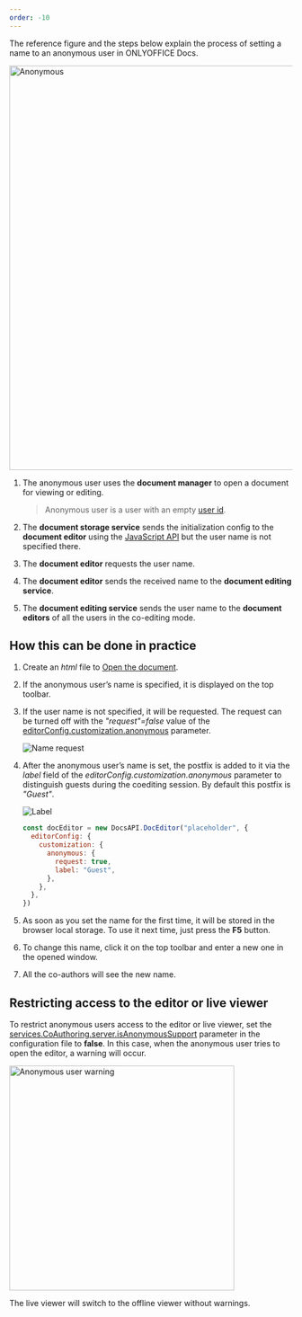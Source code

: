 ```yaml
---
order: -10
---
```


The reference figure and the steps below explain the process of setting a name to an anonymous user in ONLYOFFICE Docs.

<img alt="Anonymous" src="/assets/images/editor/anonymous-user.png" width="720px">

1. The anonymous user uses the **document manager** to open a document for viewing or editing.

   > Anonymous user is a user with an empty [user id](../../../Usage%20API/Config/Editor/index.md#user).

2. The **document storage service** sends the initialization config to the **document editor** using the [JavaScript API](../../Basic%20concepts/index.md) but the user name is not specified there.

3. The **document editor** requests the user name.

4. The **document editor** sends the received name to the **document editing service**.

5. The **document editing service** sends the user name to the **document editors** of all the users in the co-editing mode.

## How this can be done in practice

1. Create an *html* file to [Open the document](../Opening%20file/index.md#how-this-can-be-done-in-practice).

2. If the anonymous user’s name is specified, it is displayed on the top toolbar.

3. If the user name is not specified, it will be requested. The request can be turned off with the *"request"=false* value of the [editorConfig.customization.anonymous](../../../Usage%20API/Config/Editor/Customization/index.md#anonymous) parameter.

   ![Name request](/assets/images/editor/name-request.png)

4. After the anonymous user’s name is set, the postfix is added to it via the *label* field of the *editorConfig.customization.anonymous* parameter to distinguish guests during the coediting session. By default this postfix is *"Guest"*.

   ![Label](/assets/images/editor/label.png)

   ``` javascript
   const docEditor = new DocsAPI.DocEditor("placeholder", {
     editorConfig: {
       customization: {
         anonymous: {
           request: true,
           label: "Guest",
         },
       },
     },
   })
   ```

5. As soon as you set the name for the first time, it will be stored in the browser local storage. To use it next time, just press the **F5** button.

6. To change this name, click it on the top toolbar and enter a new one in the opened window.

7. All the co-authors will see the new name.

## Restricting access to the editor or live viewer

To restrict anonymous users access to the editor or live viewer, set the [services.CoAuthoring.server.isAnonymousSupport](https://helpcenter.onlyoffice.com/installation/docs-developer-configuring.aspx#services-CoAuthoring-server-isAnonymousSupport) parameter in the configuration file to **false**. In this case, when the anonymous user tries to open the editor, a warning will occur.

<img alt="Anonymous user warning" src="/assets/images/editor/anonymous-warning.jpg" width="400px">

The live viewer will switch to the offline viewer without warnings.
